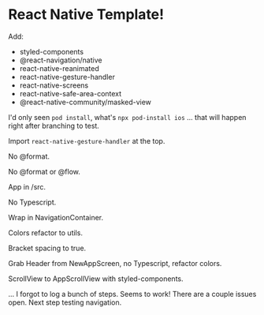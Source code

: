 # React Native Template!

Add:

- styled-components
- @react-navigation/native
- react-native-reanimated
- react-native-gesture-handler
- react-native-screens
- react-native-safe-area-context
- @react-native-community/masked-view

I'd only seen `pod install`, what's `npx pod-install ios` ... that will happen right after branching to test.

Import `react-native-gesture-handler` at the top.

No @format.

No @format or @flow.

App in /src.

No Typescript.

Wrap in NavigationContainer.

Colors refactor to utils.

Bracket spacing to true.

Grab Header from NewAppScreen, no Typescript, refactor colors.

ScrollView to AppScrollView with styled-components.

... I forgot to log a bunch of steps. Seems to work! There are a couple issues open. Next step testing navigation.
